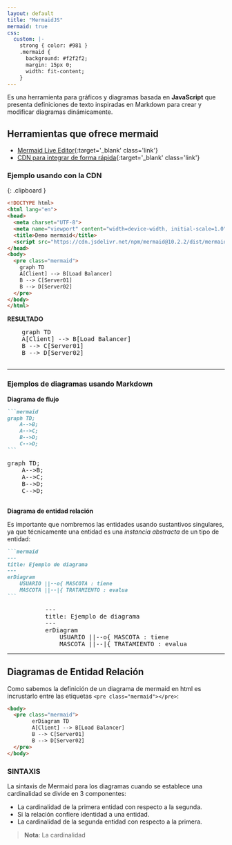 ```yaml
---
layout: default
title: "MermaidJS"
mermaid: true
css:
  custom: |-
    strong { color: #981 }
    .mermaid {
      background: #f2f2f2;
      margin: 15px 0;
      width: fit-content;
    }
---
```


Es una herramienta para gráficos y diagramas basada en **JavaScript** que presenta definiciones de texto inspiradas en Markdown para crear y modificar diagramas dinámicamente.

## Herramientas que ofrece mermaid

- [Mermaid Live Editor](https://mermaid.live/){:target='_blank' class='link'}
- [CDN para integrar de forma rápida](https://www.jsdelivr.com/package/npm/mermaid){:target='_blank' class='link'}


### Ejemplo usando con la CDN

{: .clipboard }
```html
<!DOCTYPE html>
<html lang="en">
<head>
  <meta charset="UTF-8">
  <meta name="viewport" content="width=device-width, initial-scale=1.0">
  <title>Demo mermaid</title>
  <script src="https://cdn.jsdelivr.net/npm/mermaid@10.2.2/dist/mermaid.min.js"></script>
</head>
<body>
  <pre class="mermaid">
    graph TD
    A[Client] --> B[Load Balancer]
    B --> C[Server01]
    B --> D[Server02]
  </pre>
</body>
</html>
```

**RESULTADO**

  <pre class="mermaid">
    graph TD
    A[Client] --> B[Load Balancer]
    B --> C[Server01]
    B --> D[Server02]
 </pre>

---

### Ejemplos de diagramas usando Markdown


**Diagrama de flujo** 

````markdown
```mermaid
graph TD;
    A-->B;
    A-->C;
    B-->D;
    C-->D;
```
````

<pre class="mermaid">
graph TD;
    A-->B;
    A-->C;
    B-->D;
    C-->D;
 </pre>


**Diagrama de entidad relación**

Es importante que nombremos las entidades usando sustantivos singulares, ya que técnicamente una entidad es una *instancia abstracta* de un tipo de entidad:


````markdown
```mermaid
---
title: Ejemplo de diagrama
---
erDiagram
    USUARIO ||--o{ MASCOTA : tiene
    MASCOTA ||--|{ TRATAMIENTO : evalua
```
````

<pre class="mermaid" style="display: flex; justify-content: center;">
---
title: Ejemplo de diagrama
---
erDiagram
    USUARIO ||--o{ MASCOTA : tiene
    MASCOTA ||--|{ TRATAMIENTO : evalua
</pre>

---

## Diagramas de Entidad Relación

Como sabemos la definición de un diagrama de mermaid en html es incrustarlo entre las etiquetas `<pre class="mermaid"></pre>`:


```html
<body>
  <pre class="mermaid">
        erDiagram TD 
        A[Client] --> B[Load Balancer] 
        B --> C[Server01] 
        B --> D[Server02]
  </pre>
</body>
```

### SINTAXIS

La sintaxis de Mermaid para los diagramas cuando se establece una cardinalidad se divide en 3 componentes:

- La cardinalidad de la primera entidad con respecto a la segunda.
- Si la relación confiere identidad a una entidad.
- La cardinalidad de la segunda entidad con respecto a la primera.

> **Nota**: La cardinalidad 